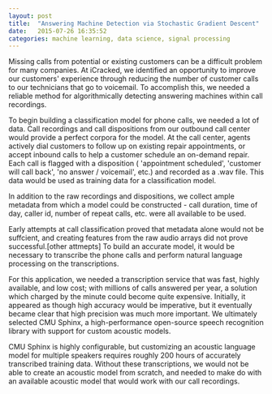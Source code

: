 ```yaml
---
layout: post
title:  "Answering Machine Detection via Stochastic Gradient Descent"
date:   2015-07-26 16:35:52
categories: machine learning, data science, signal processing
---
```


Missing calls from potential or existing customers can be a difficult problem for many companies. At iCracked, we identified an opportunity to improve our customers' experience through reducing the number of customer calls to our technicians that go to voicemail. To accomplish this, we needed a reliable method for algorithmically detecting answering machines within call recordings.

To begin building a classification model for phone calls, we needed a lot of data. Call recordings and call dispositions from our outbound call center would provide a perfect corpora for the model. At the call center, agents actively dial customers to follow up on existing repair appointments, or accept inbound calls to help a customer schedule an on-demand repair. Each call is flagged with a disposition ( 'appointment scheduled', 'customer will call back', 'no answer / voicemail', etc.) and recorded as a .wav file. This data would be used as training data for a classification model.

In addition to the raw recordings and dispositions, we collect ample metadata from which a model could be constructed - call duration, time of day, caller id, number of repeat calls, etc. were all available to be used.

Early attempts at call classification proved that metadata alone would not be suffcient, and creating features from the raw audio arrays did not prove successful.[other attmepts] To build an accurate model, it would be necessary to transcribe the phone calls and perform natural language processing on the transcriptions.

For this application, we needed a transcription service that was fast, highly available, and low cost; with millions of calls answered per year, a solution which charged by the minute could become quite expensive. Initially, it appeared as though high accuracy would be imperative, but it eventually became clear that high precision was much more important. We ultimately selected CMU Sphinx, a high-performance open-source speech recognition library with support for custom acoustic models.

CMU Sphinx is highly configurable, but customizing an acoustic language model for multiple speakers requires roughly 200 hours of accurately transcribed training data. Without these transcriptions, we would not be able to create an acoustic model from scratch, and needed to make do with an available acoustic model that would work with our call recordings. 

